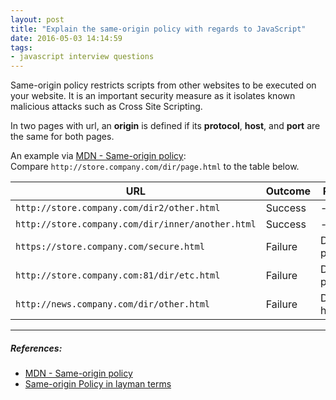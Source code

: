 ```yaml
---
layout: post
title: "Explain the same-origin policy with regards to JavaScript"
date: 2016-05-03 14:14:59
tags:
- javascript interview questions
---
```


Same-origin policy restricts scripts from other websites to be executed on your website. It is an important security measure as it isolates known malicious attacks such as Cross Site Scripting.

In two pages with url, an **origin** is defined if its **protocol**, **host**, and **port** are the same for both pages.

An example via [MDN - Same-origin policy](https://developer.mozilla.org/en-US/docs/Web/Security/Same-origin_policy):
<br>
Compare `http://store.company.com/dir/page.html` to the table below.

URL | Outcome | Reason
--- | --- | ---
`http://store.company.com/dir2/other.html` | Success | -
`http://store.company.com/dir/inner/another.html` | Success | -
`https://store.company.com/secure.html` | Failure | Different protocol
`http://store.company.com:81/dir/etc.html` | Failure | Different port
`http://news.company.com/dir/other.html` | Failure | Different host


-----

##### **References:**

- [MDN - Same-origin policy](https://developer.mozilla.org/en-US/docs/Web/Security/Same-origin_policy)
- [Same-origin Policy in layman terms](http://stackoverflow.com/questions/11474336/same-origin-policy-in-layman-terms)

